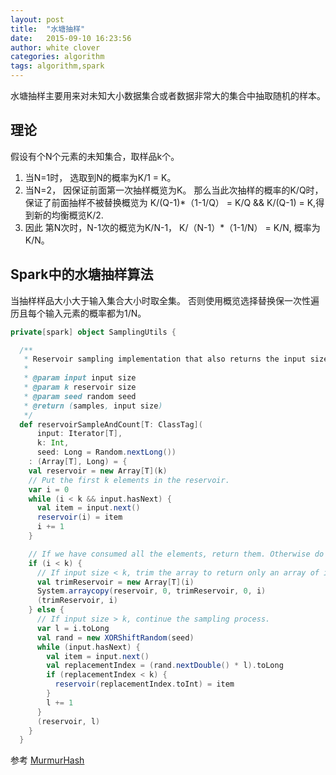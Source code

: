 ```yaml
---
layout: post
title:  "水塘抽样"
date:   2015-09-10 16:23:56
author: white clover
categories: algorithm
tags: algorithm,spark
---
```



水塘抽样主要用来对未知大小数据集合或者数据非常大的集合中抽取随机的样本。

## 理论

假设有个N个元素的未知集合，取样品k个。

1. 当N=1时， 选取到N的概率为K/1 = K。
2. 当N=2， 因保证前面第一次抽样概览为K。 那么当此次抽样的概率的K/Q时， 保证了前面抽样不被替换概览为 K/(Q-1)*（1-1/Q） = K/Q && K/(Q-1) = K,得到新的均衡概览K/2.
3. 因此 第N次时，N-1次的概览为K/N-1， K/（N-1）*（1-1/N） = K/N, 概率为K/N。


## Spark中的水塘抽样算法

当抽样样品大小大于输入集合大小时取全集。
否则使用概览选择替换保一次性遍历且每个输入元素的概率都为1/N。

```scala
private[spark] object SamplingUtils {

  /**
   * Reservoir sampling implementation that also returns the input size.
   *
   * @param input input size
   * @param k reservoir size
   * @param seed random seed
   * @return (samples, input size)
   */
  def reservoirSampleAndCount[T: ClassTag](
      input: Iterator[T],
      k: Int,
      seed: Long = Random.nextLong())
    : (Array[T], Long) = {
    val reservoir = new Array[T](k)
    // Put the first k elements in the reservoir.
    var i = 0
    while (i < k && input.hasNext) {
      val item = input.next()
      reservoir(i) = item
      i += 1
    }

    // If we have consumed all the elements, return them. Otherwise do the replacement.
    if (i < k) {
      // If input size < k, trim the array to return only an array of input size.
      val trimReservoir = new Array[T](i)
      System.arraycopy(reservoir, 0, trimReservoir, 0, i)
      (trimReservoir, i)
    } else {
      // If input size > k, continue the sampling process.
      var l = i.toLong
      val rand = new XORShiftRandom(seed)
      while (input.hasNext) {
        val item = input.next()
        val replacementIndex = (rand.nextDouble() * l).toLong
        if (replacementIndex < k) {
          reservoir(replacementIndex.toInt) = item
        }
        l += 1
      }
      (reservoir, l)
    }
  }
```

参考 [MurmurHash](https://en.wikipedia.org/wiki/MurmurHash)
